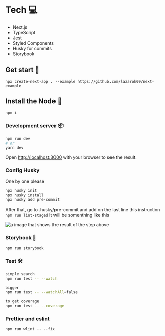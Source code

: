
# Tech 💻
* Next.js
* TypeScript
* Jest
* Styled Components
* Husky for commits
* Storybook

## Get start 🐊
```
npx create-next-app . --example https://github.com/lazarok09/next-example
```
## Install the Node 🌵
```bash
npm i
```

### Development server 📦

```bash
npm run dev
# or
yarn dev
```
Open [http://localhost:3000](http://localhost:3000) with your browser to see the result.

### Config Husky
One by one please
```bash
npx husky init
npx husky install
npx husky add pre-commit
```
After that, go to .husky/pre-commit and add on the last line this instruction
``` npm run lint-staged ```
It will be somenthing like this

<img src="https://i.imgur.com/nh2Kew5.png" alt="a image that shows the result of the step above" />

### Storybook 📑

```bash
npm run storybook
```
### Test 🛠️
```bash
simple search
npm run test -- --watch

bigger
npm run test -- --watchAll=false

to get coverage
npm run test -- --coverage
```

### Prettier and eslint
```
npm run wlint -- --fix
```
